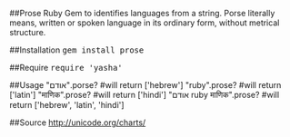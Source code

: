 ##Prose
Ruby Gem to identifies languages from a string. Porse literally means, written or spoken language in its ordinary form, without metrical structure.

##Installation
<tt>gem install prose</tt>

##Require
<tt>require 'yasha'</tt>

##Usage
	"אודם".porse? #will return ['hebrew']
	"ruby".prose? #will return ['latin']
	"माणिक".prose? #will return ['hindi']
	"אודם ruby माणिक".prose? #will return ['hebrew', 'latin', 'hindi']

##Source
http://unicode.org/charts/